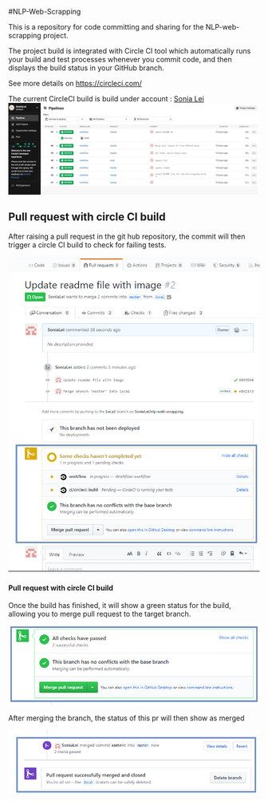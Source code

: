 #NLP-Web-Scrapping

This is a repository for code committing and sharing for the NLP-web-scrapping project.

The project build is integrated with Circle CI tool which automatically runs your build and 
test processes whenever you commit code, and then displays the build status in your GitHub branch.

See more details on https://circleci.com/

The current CircleCI build is build under account : [Sonia Lei](cheng.lei@fdmgroup.com)
![image](image/CircleCI-build-page.png)

## Pull request with circle CI build

After raising a pull request in the git hub repository, the commit will then trigger a circle CI build to check for failing tests.

![image2](image/pull-request/pull-request-build-status.png)

#### Pull request with circle CI build

Once the build has finished, it will show a green status for the build, allowing you to merge pull request to the target branch.

![image3](image/pull-request/pull-request-build-successful.png)

After merging the branch, the status of this pr will then show as merged 

![image4](image/pull-request/pull-request-build-merge.png)